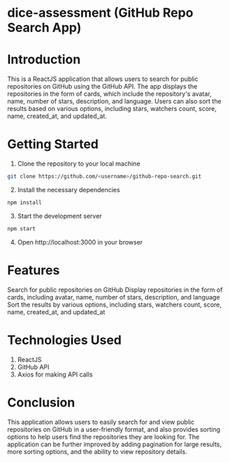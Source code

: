 # dice-assessment (GitHub Repo Search App)

# Introduction

This is a ReactJS application that allows users to search for public repositories on GitHub using the GitHub API. The app displays the repositories in the form of cards, which include the repository's avatar, name, number of stars, description, and language. Users can also sort the results based on various options, including stars, watchers count, score, name, created_at, and updated_at.

# Getting Started

1. Clone the repository to your local machine

```bash
git clone https://github.com/<username>/github-repo-search.git
```

2. Install the necessary dependencies

```bash
npm install
```

3. Start the development server

```bash
npm start
```

4. Open http://localhost:3000 in your browser

# Features

Search for public repositories on GitHub
Display repositories in the form of cards, including avatar, name, number of stars, description, and language
Sort the results by various options, including stars, watchers count, score, name, created_at, and updated_at

# Technologies Used

1. ReactJS
2. GitHub API
3. Axios for making API calls

# Conclusion

This application allows users to easily search for and view public repositories on GitHub in a user-friendly format, and also provides sorting options to help users find the repositories they are looking for. The application can be further improved by adding pagination for large results, more sorting options, and the ability to view repository details.
